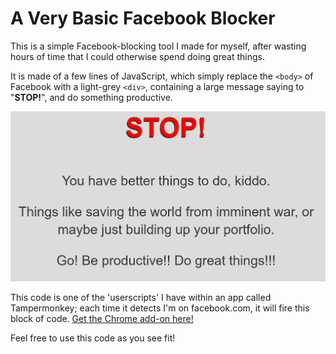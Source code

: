 # A Very Basic Facebook Blocker

This is a simple Facebook-blocking tool I made for myself, after wasting hours of time that I could otherwise spend doing great things.

It is made of a few lines of JavaScript, which simply replace the `<body>` of Facebook with a light-grey `<div>`, containing a large message saying to "**STOP!**", and do something productive.

![overlay](https://github.com/cdl124/basic-fb-blocker/blob/master/stahp.png?raw=true)

This code is one of the 'userscripts' I have within an app called Tampermonkey; each time it detects I'm on facebook.com, it will fire this block of code. [Get the Chrome add-on here!](https://chrome.google.com/webstore/detail/tampermonkey/dhdgffkkebhmkfjojejmpbldmpobfkfo?hl=en)

Feel free to use this code as you see fit!
